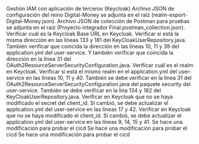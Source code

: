 Gestión IAM con aplicación de terceros (Keycloak)
Archivo JSON de configuración del reino Digital-Money se adjunta en el raíz (realm-export-Digital-Money.json).
Archivo JSON de colección de Postman para pruebas se adjunta en el raíz (Proyecto integrador Final.postman_collection.json).
Verificar cuál es la Keycloak Base URL en Keycloak. Verificar si está la misma dirección en las líneas 133 y 181 del KeyCloakUserRepository.java. También verificar que coincida la dirección en las líneas 10, 11 y 39 del application.yml del user-service. Y también verificar que coincida la dirección en la línea 31 del OAuth2ResourceServerSecurityConfiguration.java.
Verificar cuál es el realm en Keycloak. Verificar si está el mismo realm en el application.yml del user-service en las líneas 10, 11 y 40. También se debe verificar en la línea 31 del OAuth2ResourceServerSecurityConfiguration.java del paquete security del user-service. También se debe verificar en la lína 134 y 182 del KeyCloakUserRepository.java. 
Verificar en Keycloak que no se haya modificado el secret del client_id. Si cambió, se debe actualizar el application.yml del user-service en las líneas 17 y 42. 
Verificar en Keycloak que no se haya modificado el client_id. Si cambió, se debe actualizar el application.yml del user-service en las líneas 9, 14, 15 y 41.
Se hace una modificación para probar el cicd
Se hace una modificación para probar el cicd
Se hace una modificación para probar el cicd